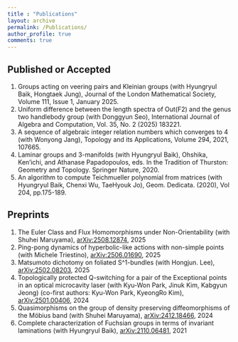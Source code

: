 ```yaml
---
title : "Publications"
layout: archive
permalink: /Publications/
author_profile: true
comments: true
---
```


## Published or Accepted

1. Groups acting on veering pairs and Kleinian groups (with Hyungryul Baik, Hongtaek Jung), Journal of the London Mathematical Society, Volume 111, Issue 1, January 2025.
1. Uniform difference between the length spectra of Out(F2) and the genus two handlebody group  (with Donggyun Seo), International Journal of Algebra and Computation, Vol. 35, No. 2 (2025) 183221.
1. A sequence of algebraic integer relation numbers which converges to 4 (with Wonyong Jang), Topology and its Applications, Volume 294, 2021, 107665.
1. Laminar groups and 3-manifolds (with Hyungryul Baik), Ohshika, Ken’ichi, and Athanase Papadopoulos, eds. In the Tradition of Thurston: Geometry and Topology. Springer Nature, 2020.
1. An algorithm to compute Teichmueller polynomial from matrices (with Hyungryul Baik, Chenxi Wu, TaeHyouk Jo), Geom. Dedicata. (2020), Vol 204, pp.175-189.

## Preprints
1. The Euler Class and Flux Homomorphisms under Non-Orientability (with  Shuhei Maruyama), [arXiv:2508.12874](https://arxiv.org/abs/2508.12874), 2025
1. Ping-pong dynamics of hyperbolic-like actions with non-simple points (with Michele Triestino), [arXiv:2506.01690](https://arxiv.org/abs/2506.01690), 2025
1. Matsumoto dichotomy on foliated S^1-bundles (with Hongjun. Lee), [arXiv:2502.08203](https://arxiv.org/abs/2502.08203), 2025
1. Topologically protected Q-switching for a pair of the Exceptional points in an optical microcavity laser (with Kyu-Won Park, Jinuk Kim, Kabgyun Jeong) (co-first authors: Kyu-Won Park, KyeongRo Kim), [arXiv:2501.00406](https://arxiv.org/abs/2501.00406), 2024
1. Quasimorphisms on the group of density preserving diffeomorphisms of the Möbius band (with Shuhei Maruyama), [arXiv:2412.18466](https://arxiv.org/abs/2412.18466), 2024
1. Complete characterization of Fuchsian groups in terms of invariant laminations (with Hyungryul Baik), [arXiv:2110.06481](https://arxiv.org/abs/2110.06481), 2021 




